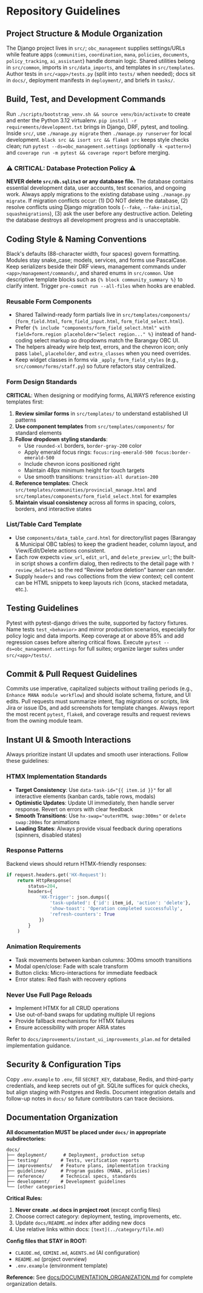# Repository Guidelines

## Project Structure & Module Organization
The Django project lives in `src/`; `obc_management` supplies settings/URLs while feature apps (`communities`, `coordination`, `mana`, `policies`, `documents`, `policy_tracking`, `ai_assistant`) handle domain logic. Shared utilities belong in `src/common`, imports in `src/data_imports`, and templates in `src/templates`. Author tests in `src/<app>/tests.py` (split into `tests/` when needed); docs sit in `docs/`, deployment manifests in `deployment/`, and briefs in `tasks/`.

## Build, Test, and Development Commands
Run `./scripts/bootstrap_venv.sh && source venv/bin/activate` to create and enter the Python 3.12 virtualenv. `pip install -r requirements/development.txt` brings in Django, DRF, pytest, and tooling. Inside `src/`, use `./manage.py migrate` then `./manage.py runserver` for local development. `black src && isort src && flake8 src` keeps style checks clean; run `pytest --ds=obc_management.settings` (optionally `-k <pattern>`) and `coverage run -m pytest && coverage report` before merging.

### ⚠️ CRITICAL: Database Protection Policy ⚠️
**NEVER delete `src/db.sqlite3` or any database file.** The database contains essential development data, user accounts, test scenarios, and ongoing work. Always apply migrations to the existing database using `./manage.py migrate`. If migration conflicts occur: (1) DO NOT delete the database, (2) resolve conflicts using Django migration tools (`--fake`, `--fake-initial`, `squashmigrations`), (3) ask the user before any destructive action. Deleting the database destroys all development progress and is unacceptable.

## Coding Style & Naming Conventions
Black's defaults (88-character width, four spaces) govern formatting. Modules stay snake_case; models, services, and forms use PascalCase. Keep serializers beside their DRF views, management commands under `<app>/management/commands/`, and shared enums in `src/common`. Use descriptive template blocks such as `{% block community_summary %}` to clarify intent. Trigger `pre-commit run --all-files` when hooks are enabled.

### Reusable Form Components
- Shared Tailwind-ready form partials live in `src/templates/components/` (`form_field.html`, `form_field_input.html`, `form_field_select.html`).
- Prefer `{% include "components/form_field_select.html" with field=form.region placeholder="Select region..." %}` instead of hand-coding select markup so dropdowns match the Barangay OBC UI.
- The helpers already wire help text, errors, and the chevron icon; only pass `label`, `placeholder`, and `extra_classes` when you need overrides.
- Keep widget classes in forms via `_apply_form_field_styles` (e.g., `src/common/forms/staff.py`) so future refactors stay centralized.

### Form Design Standards
**CRITICAL**: When designing or modifying forms, ALWAYS reference existing templates first:
1. **Review similar forms** in `src/templates/` to understand established UI patterns
2. **Use component templates** from `src/templates/components/` for standard elements
3. **Follow dropdown styling standards**:
   - Use `rounded-xl` borders, `border-gray-200` color
   - Apply emerald focus rings: `focus:ring-emerald-500 focus:border-emerald-500`
   - Include chevron icons positioned right
   - Maintain 48px minimum height for touch targets
   - Use smooth transitions: `transition-all duration-200`
4. **Reference templates**: Check `src/templates/communities/provincial_manage.html` and `src/templates/components/form_field_select.html` for examples
5. **Maintain visual consistency** across all forms in spacing, colors, borders, and interactive states

### List/Table Card Template
- Use `components/data_table_card.html` for directory/list pages (Barangay & Municipal OBC tables) to keep the gradient header, column layout, and View/Edit/Delete actions consistent.
- Each row expects `view_url`, `edit_url`, and `delete_preview_url`; the built-in script shows a confirm dialog, then redirects to the detail page with `?review_delete=1` so the red “Review before deletion” banner can render.
- Supply `headers` and `rows` collections from the view context; cell content can be HTML snippets to keep layouts rich (icons, stacked metadata, etc.).

## Testing Guidelines
Pytest with pytest-django drives the suite, supported by factory fixtures. Name tests `test_<behavior>` and mirror production scenarios, especially for policy logic and data imports. Keep coverage at or above 85% and add regression cases before altering critical flows. Execute `pytest --ds=obc_management.settings` for full suites; organize larger suites under `src/<app>/tests/`.

## Commit & Pull Request Guidelines
Commits use imperative, capitalized subjects without trailing periods (e.g., `Enhance MANA module workflow`) and should isolate schema, fixture, and UI edits. Pull requests must summarize intent, flag migrations or scripts, link Jira or issue IDs, and add screenshots for template changes. Always report the most recent `pytest`, `flake8`, and coverage results and request reviews from the owning module team.

## Instant UI & Smooth Interactions
Always prioritize instant UI updates and smooth user interactions. Follow these guidelines:

### HTMX Implementation Standards
- **Target Consistency**: Use `data-task-id="{{ item.id }}"` for all interactive elements (kanban cards, table rows, modals)
- **Optimistic Updates**: Update UI immediately, then handle server response. Revert on errors with clear feedback
- **Smooth Transitions**: Use `hx-swap="outerHTML swap:300ms"` or `delete swap:200ms` for animations
- **Loading States**: Always provide visual feedback during operations (spinners, disabled states)

### Response Patterns
Backend views should return HTMX-friendly responses:
```python
if request.headers.get('HX-Request'):
    return HttpResponse(
        status=204,
        headers={
            'HX-Trigger': json.dumps({
                'task-updated': {'id': item_id, 'action': 'delete'},
                'show-toast': 'Operation completed successfully',
                'refresh-counters': True
            })
        }
    )
```

### Animation Requirements
- Task movements between kanban columns: 300ms smooth transitions
- Modal open/close: Fade with scale transform
- Button clicks: Micro-interactions for immediate feedback
- Error states: Red flash with recovery options

### Never Use Full Page Reloads
- Implement HTMX for all CRUD operations
- Use out-of-band swaps for updating multiple UI regions
- Provide fallback mechanisms for HTMX failures
- Ensure accessibility with proper ARIA states

Refer to `docs/improvements/instant_ui_improvements_plan.md` for detailed implementation guidance.

## Security & Configuration Tips
Copy `.env.example` to `.env`, fill `SECRET_KEY`, database, Redis, and third-party credentials, and keep secrets out of git. SQLite suffices for quick checks, but align staging with Postgres and Redis. Document integration details and follow-up notes in `docs/` so future contributors can trace decisions.

## Documentation Organization

**All documentation MUST be placed under `docs/` in appropriate subdirectories:**

```
docs/
├── deployment/      # Deployment, production setup
├── testing/        # Tests, verification reports
├── improvements/   # Feature plans, implementation tracking
├── guidelines/     # Program guides (MANA, policies)
├── reference/      # Technical specs, standards
├── development/    # Development guidelines
└── [other categories]
```

**Critical Rules:**
1. **Never create `.md` docs in project root** (except config files)
2. Choose correct category: deployment, testing, improvements, etc.
3. Update `docs/README.md` index after adding new docs
4. Use relative links within docs: `[text](../category/file.md)`

**Config files that STAY in ROOT:**
- `CLAUDE.md`, `GEMINI.md`, `AGENTS.md` (AI configuration)
- `README.md` (project overview)
- `.env.example` (environment template)

**Reference:** See [docs/DOCUMENTATION_ORGANIZATION.md](docs/DOCUMENTATION_ORGANIZATION.md) for complete organization details.
